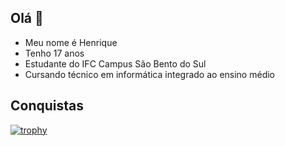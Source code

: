 ## Olá 👋

- Meu nome é Henrique
- Tenho 17 anos 
- Estudante do IFC Campus São Bento do Sul
- Cursando técnico em informática integrado ao ensino médio 

## Conquistas 
[![trophy](https://github-profile-trophy.vercel.app/?username=hc841)](https://github.com/ryo-ma/github-profile-trophy)
